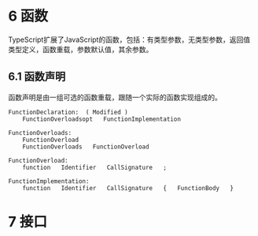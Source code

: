 6 函数
====================

TypeScript扩展了JavaScript的函数，包括：有类型参数，无类型参数，返回值类型定义，函数重载，参数默认值，其余参数。

6.1 函数声明
--------------------

函数声明是由一组可选的函数重载，跟随一个实际的函数实现组成的。

```
FunctionDeclaration:  ( Modified )
	FunctionOverloadsopt   FunctionImplementation

FunctionOverloads:
	FunctionOverload
	FunctionOverloads   FunctionOverload

FunctionOverload:
	function   Identifier   CallSignature   ;

FunctionImplementation:
	function   Identifier   CallSignature   {   FunctionBody   }

```

7 接口
====================